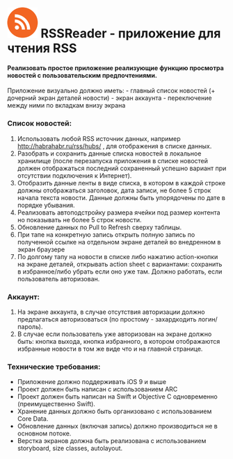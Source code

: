 # <img src = "rsslogo.png" height=70> RSSReader - приложение для чтения RSS

#### Реализовать простое приложение реализующие функцию просмотра новостей с пользовательским предпочтениями.

Приложение визуально должно иметь:
	- главный список новостей (+ дочерний экран деталей новости)
	- экран аккаунта
	- переключение между ними по вкладкам внизу экрана

### Список новостей:
1. Использовать любой RSS источник данных, например http://habrahabr.ru/rss/hubs/ , для отображения в списке данных.
2. Разобрать и сохранить данные списка новостей в локальное хранилище (после перезапуска приложения в списке новостей должен отображаться последний сохраненный успешно вариант при отсутствии подключения к Интернет).
3. Отобразить данные ленты в виде списка, в котором в каждой строке должны отображаться заголовок, дата записи, не более 5 строк начала текста новости. Данные должны быть упорядочены по дате в порядке убывания.
4. Реализовать автоподстройку размера ячейки под размер контента но показывать не более 5 строк новости.
5. Обновление данных по Pull to Refresh сверху таблицы.
6. При тапе на конкретную запись открыть полную запись по полученной ссылке на отдельном экране деталей во внедренном в экран браузере
7. По долгому тапу на новости в списке либо нажатию action-кнопки на экране деталей, открывать action sheet с вариантами: сохранить в избранное/либо убрать если оно уже там. Должно работать, если пользователь авторизован.

### Аккаунт:
1. На экране аккаунта, в случае отсутствия авторизации должно предлагаться авторизоваться (по простому - захардкодить логин/пароль).
2. В случае если пользователь уже авторизован на экране должно быть: кнопка выхода, кнопка избранного, в котором отображаются избранные новости в том же виде что и на главной странице.

### Технические требования:
- Приложение должно поддерживать iOS 9 и выше
- Проект должен быть написан с использованием ARC
- Проект должен быть написан на Swift и Objective C одновременно (преимущественно Swift).
- Хранение данных должно быть организовано с использованием Core Data.
- Обновление данных (включая запись) должно производиться не в основном потоке.
- Верстка экранов должна быть реализована с использованием storyboard, size classes, autolayout.

